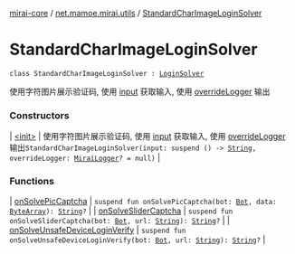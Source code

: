 [mirai-core](../../index.md) / [net.mamoe.mirai.utils](../index.md) / [StandardCharImageLoginSolver](./index.md)

# StandardCharImageLoginSolver

`class StandardCharImageLoginSolver : `[`LoginSolver`](../-login-solver/index.md)

使用字符图片展示验证码, 使用 [input](#) 获取输入, 使用 [overrideLogger](#) 输出

### Constructors

| [&lt;init&gt;](-init-.md) | 使用字符图片展示验证码, 使用 [input](#) 获取输入, 使用 [overrideLogger](#) 输出`StandardCharImageLoginSolver(input: suspend () -> `[`String`](https://kotlinlang.org/api/latest/jvm/stdlib/kotlin/-string/index.html)`, overrideLogger: `[`MiraiLogger`](../-mirai-logger/index.md)`? = null)` |

### Functions

| [onSolvePicCaptcha](on-solve-pic-captcha.md) | `suspend fun onSolvePicCaptcha(bot: `[`Bot`](../../net.mamoe.mirai/-bot/index.md)`, data: `[`ByteArray`](https://kotlinlang.org/api/latest/jvm/stdlib/kotlin/-byte-array/index.html)`): `[`String`](https://kotlinlang.org/api/latest/jvm/stdlib/kotlin/-string/index.html)`?` |
| [onSolveSliderCaptcha](on-solve-slider-captcha.md) | `suspend fun onSolveSliderCaptcha(bot: `[`Bot`](../../net.mamoe.mirai/-bot/index.md)`, url: `[`String`](https://kotlinlang.org/api/latest/jvm/stdlib/kotlin/-string/index.html)`): `[`String`](https://kotlinlang.org/api/latest/jvm/stdlib/kotlin/-string/index.html)`?` |
| [onSolveUnsafeDeviceLoginVerify](on-solve-unsafe-device-login-verify.md) | `suspend fun onSolveUnsafeDeviceLoginVerify(bot: `[`Bot`](../../net.mamoe.mirai/-bot/index.md)`, url: `[`String`](https://kotlinlang.org/api/latest/jvm/stdlib/kotlin/-string/index.html)`): `[`String`](https://kotlinlang.org/api/latest/jvm/stdlib/kotlin/-string/index.html)`?` |

